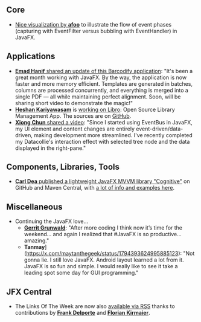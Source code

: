 ## Core

* [Nice visualization by **afoo**](https://x.com/afoo_me/status/1795340765469855915) to illustrate the flow of event phases (capturing with EventFilter versus bubbling with EventHandler) in JavaFX.

## Applications

* [**Emad Hanif** shared an update of this Barcodify application](https://www.linkedin.com/posts/emad-hanif-00b4aa227_javafx-activity-7201626665133785090-eHOS/): "It's been a great month working with JavaFX. By the way, the application is now faster and more memory efficient. Templates are generated in batches, columns are processed concurrently, and everything is merged into a single PDF — all while maintaining perfect alignment. Soon, will be sharing short video to demonstrate the magic!"
* [**Heshan Kariyawasam**](https://x.com/Heshantk) is [working on Libro](https://www.linkedin.com/posts/heshanthenura_java-javafx-library-activity-7200502273158885376-uak0/): Open Source Library Management App. The sources are on [GitHub](https://github.com/heshanthenura/Libro).
* [**Xiong Chun** shared a video](https://x.com/DaXiong008/status/1795857529894781252): "Since I started using EventBus in JavaFX, my UI element and  content changes are entirely event-driven/data-driven, making development more streamlined. I've recently completed my Datacollie's interaction effect with selected tree node and the data displayed in the right-pane."

## Components, Libraries, Tools

* [**Carl Dea** published a lightweight JavaFX MVVM library "Cognitive"](https://x.com/carldea/status/1796344316618817798) on GitHub and Maven Central, with [a lot of info and examples here](https://github.com/carldea/cognitive/wiki).

## Miscellaneous

* Continuing the JavaFX love...
  * [**Gerrit Grunwald**](https://x.com/hansolo_/status/1794086894008930686): "After more coding I think now it’s time for the weekend... and again I realized that #JavaFX is so productive... amazing."
  * **Tanmay**](https://x.com/maytanthegeek/status/1794393624995885123): "Not gonna lie. I still love JavaFX. Android layout learned a lot from it. JavaFX is so fun and simple. I would really like to see it take a leading spot some day for GUI programming."
    
## JFX Central

* The Links Of The Week are now also [available via RSS](https://www.jfx-central.com/lotw/rss.xml) thanks to contributions by [**Frank Delporte**](https://x.com/FrankDelporte) and [**Florian Kirmaier**](https://x.com/FlorianKirmaier).
